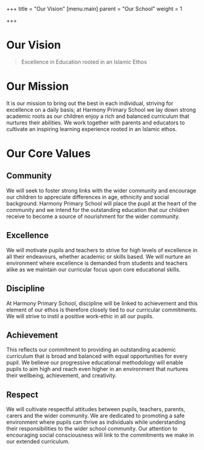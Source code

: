 +++
title = "Our Vision"
[menu.main]
parent = "Our School"
weight = 1

+++
# Our Vision

> Excellence in Education rooted in an Islamic Ethos

# Our Mission

It is our mission to bring out the best in each individual, striving for
excellence on a daily basis; at Harmony Primary School we lay down
strong academic roots as our children enjoy a rich and balanced
curriculum that nurtures their abilities. We work together with parents
and educators to cultivate an inspiring learning experience rooted in an Islamic ethos.

# Our Core Values

## Community

We will seek to foster strong links with the wider community and encourage our children to appreciate differences in age, ethnicity and social background. Harmony Primary School will place the pupil at the heart of the community and we intend for the outstanding education that our children receive to become a source of nourishment for the wider community.

## Excellence

We will motivate pupils and teachers to strive for high levels of excellence in all their endeavours, whether academic or skills based. We will nurture an environment where excellence is demanded from students and teachers alike as we maintain our curricular focus upon core educational skills.

## Discipline

At Harmony Primary School, discipline will be linked to achievement and this element of our ethos is therefore closely tied to our curricular commitments. We will strive to instil a positive work-ethic in all our pupils.

## Achievement

This reflects our commitment to providing an outstanding academic curriculum that is broad and balanced with equal opportunities for every pupil. We believe our progressive educational methodology will enable pupils to aim high and reach even higher in an environment that nurtures their wellbeing, achievement, and creativity.

## Respect

We will cultivate respectful attitudes between pupils, teachers, parents, carers and the wider community. We are dedicated to promoting a safe environment where pupils can thrive as individuals while understanding their responsibilities to the wider school community. Our attention to encouraging social consciousness will link to the commitments we make in our extended curriculum.